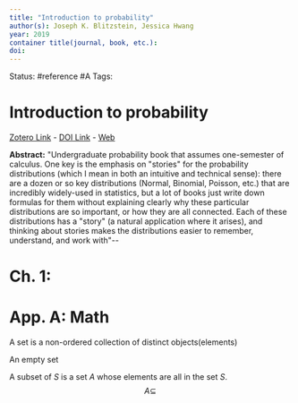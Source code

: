 ```yaml
---
title: "Introduction to probability"
author(s): Joseph K. Blitzstein, Jessica Hwang
year: 2019
container title(journal, book, etc.): 
doi: 
---
```

Status: #reference #A 
Tags:
# Introduction to probability
[Zotero Link](zotero://select/items/@Blitzstein.Hwang2019_IntroductionProbability) - [DOI Link](https://doi.org/) - [Web]()

**Abstract:** "Undergraduate probability book that assumes one-semester of calculus. One key is the emphasis on "stories" for the probability distributions (which I mean in both an intuitive and technical sense): there are a dozen or so key distributions (Normal, Binomial, Poisson, etc.) that are incredibly widely-used in statistics, but a lot of books just write down formulas for them without explaining clearly why these particular distributions are so important, or how they are all connected. Each of these distributions has a "story" (a natural application where it arises), and thinking about stories makes the distributions easier to remember, understand, and work with"--


# Ch. 1:


# App. A: Math
A set is a non-ordered collection of distinct  objects(elements)

An empty set 

A subset of $S$ is a set $A$ whose elements are all in the set $S$.
$$A\subseteq $$


# 